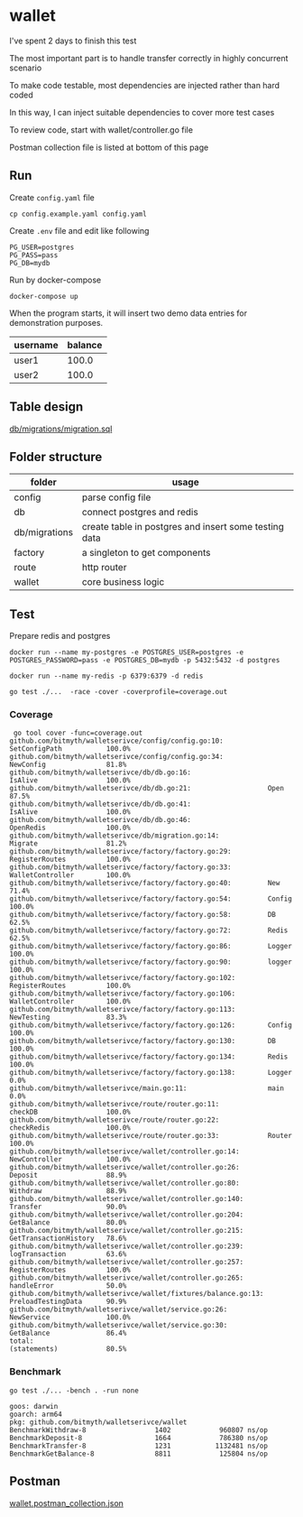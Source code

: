 # wallet

I've spent 2 days to finish this test

The most important part is to handle transfer correctly in highly concurrent scenario

To make code testable, most dependencies are injected rather than hard coded

In this way, I can inject suitable dependencies to cover more test cases

To review code, start with wallet/controller.go file

Postman collection file is listed at bottom of this page

## Run
Create `config.yaml` file

`cp config.example.yaml config.yaml`

Create `.env` file and edit like following
```shell
PG_USER=postgres
PG_PASS=pass
PG_DB=mydb
```
Run by docker-compose
```shell
docker-compose up 
```

When the program starts, it will insert two demo data entries for demonstration purposes.

| username | balance |
|----------|---------|
| user1    | 100.0   |
| user2    | 100.0   |

## Table design

[db/migrations/migration.sql](db/migrations/migration.sql)

## Folder structure

| folder        | usage                                                  |
|---------------|--------------------------------------------------------|
| config        | parse config file                                      |
| db            | connect postgres and redis                             |
| db/migrations | create table in postgres and insert some testing data  |
| factory       | a singleton to get components                          |
| route         | http router                                            |
| wallet        | core business logic                                    |

## Test
Prepare redis and postgres
```shell
docker run --name my-postgres -e POSTGRES_USER=postgres -e POSTGRES_PASSWORD=pass -e POSTGRES_DB=mydb -p 5432:5432 -d postgres

docker run --name my-redis -p 6379:6379 -d redis
```

```shell
go test ./...  -race -cover -coverprofile=coverage.out
```

### Coverage

```shell
 go tool cover -func=coverage.out
github.com/bitmyth/walletserivce/config/config.go:10:           SetConfigPath           100.0%
github.com/bitmyth/walletserivce/config/config.go:34:           NewConfig               81.8%
github.com/bitmyth/walletserivce/db/db.go:16:                   IsAlive                 100.0%
github.com/bitmyth/walletserivce/db/db.go:21:                   Open                    87.5%
github.com/bitmyth/walletserivce/db/db.go:41:                   IsAlive                 100.0%
github.com/bitmyth/walletserivce/db/db.go:46:                   OpenRedis               100.0%
github.com/bitmyth/walletserivce/db/migration.go:14:            Migrate                 81.2%
github.com/bitmyth/walletserivce/factory/factory.go:29:         RegisterRoutes          100.0%
github.com/bitmyth/walletserivce/factory/factory.go:33:         WalletController        100.0%
github.com/bitmyth/walletserivce/factory/factory.go:40:         New                     71.4%
github.com/bitmyth/walletserivce/factory/factory.go:54:         Config                  100.0%
github.com/bitmyth/walletserivce/factory/factory.go:58:         DB                      62.5%
github.com/bitmyth/walletserivce/factory/factory.go:72:         Redis                   62.5%
github.com/bitmyth/walletserivce/factory/factory.go:86:         Logger                  100.0%
github.com/bitmyth/walletserivce/factory/factory.go:90:         logger                  100.0%
github.com/bitmyth/walletserivce/factory/factory.go:102:        RegisterRoutes          100.0%
github.com/bitmyth/walletserivce/factory/factory.go:106:        WalletController        100.0%
github.com/bitmyth/walletserivce/factory/factory.go:113:        NewTesting              83.3%
github.com/bitmyth/walletserivce/factory/factory.go:126:        Config                  100.0%
github.com/bitmyth/walletserivce/factory/factory.go:130:        DB                      100.0%
github.com/bitmyth/walletserivce/factory/factory.go:134:        Redis                   100.0%
github.com/bitmyth/walletserivce/factory/factory.go:138:        Logger                  0.0%
github.com/bitmyth/walletserivce/main.go:11:                    main                    0.0%
github.com/bitmyth/walletserivce/route/router.go:11:            checkDB                 100.0%
github.com/bitmyth/walletserivce/route/router.go:22:            checkRedis              100.0%
github.com/bitmyth/walletserivce/route/router.go:33:            Router                  100.0%
github.com/bitmyth/walletserivce/wallet/controller.go:14:       NewController           100.0%
github.com/bitmyth/walletserivce/wallet/controller.go:26:       Deposit                 88.9%
github.com/bitmyth/walletserivce/wallet/controller.go:80:       Withdraw                88.9%
github.com/bitmyth/walletserivce/wallet/controller.go:140:      Transfer                90.0%
github.com/bitmyth/walletserivce/wallet/controller.go:204:      GetBalance              80.0%
github.com/bitmyth/walletserivce/wallet/controller.go:215:      GetTransactionHistory   78.6%
github.com/bitmyth/walletserivce/wallet/controller.go:239:      logTransaction          63.6%
github.com/bitmyth/walletserivce/wallet/controller.go:257:      RegisterRoutes          100.0%
github.com/bitmyth/walletserivce/wallet/controller.go:265:      handleError             50.0%
github.com/bitmyth/walletserivce/wallet/fixtures/balance.go:13: PreloadTestingData      90.9%
github.com/bitmyth/walletserivce/wallet/service.go:26:          NewService              100.0%
github.com/bitmyth/walletserivce/wallet/service.go:30:          GetBalance              86.4%
total:                                                          (statements)            80.5%
```

### Benchmark

`go test ./... -bench . -run none`

```shell
goos: darwin
goarch: arm64
pkg: github.com/bitmyth/walletserivce/wallet
BenchmarkWithdraw-8                 1402            960807 ns/op
BenchmarkDeposit-8                  1664            786380 ns/op
BenchmarkTransfer-8                 1231           1132481 ns/op
BenchmarkGetBalance-8               8811            125804 ns/op
```

## Postman
[wallet.postman_collection.json](wallet.postman_collection.json)